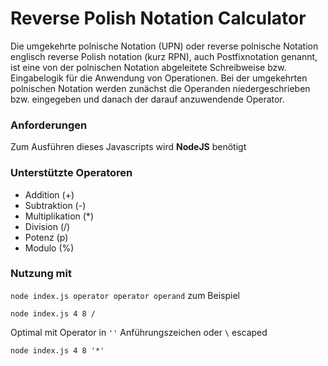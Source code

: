 # Reverse Polish Notation Calculator

Die umgekehrte polnische Notation (UPN) oder reverse polnische Notation englisch reverse Polish notation (kurz RPN),
auch Postfixnotation genannt, ist eine von der polnischen Notation abgeleitete Schreibweise bzw. Eingabelogik für die
Anwendung von Operationen. Bei der umgekehrten polnischen Notation werden zunächst die Operanden niedergeschrieben bzw.
eingegeben und danach der darauf anzuwendende Operator.

### Anforderungen

Zum Ausführen dieses Javascripts wird **NodeJS** benötigt

### Unterstützte Operatoren

- Addition (+)
- Subtraktion (-)
- Multiplikation (*)
- Division (/)
- Potenz (p)
- Modulo (%)
  
### Nutzung mit 

`node index.js operator operator operand`
zum Beispiel
```shell
node index.js 4 8 /
```

Optimal mit Operator in `''` Anführungszeichen oder ` \ ` escaped
```shell
node index.js 4 8 '*'
```
